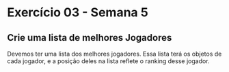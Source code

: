 # Exercício 03 - Semana 5

## Crie uma lista de melhores Jogadores

Devemos ter uma lista dos melhores jogadores.
Essa lista terá os objetos de cada jogador, e a posição deles na lista reflete o ranking desse jogador.

